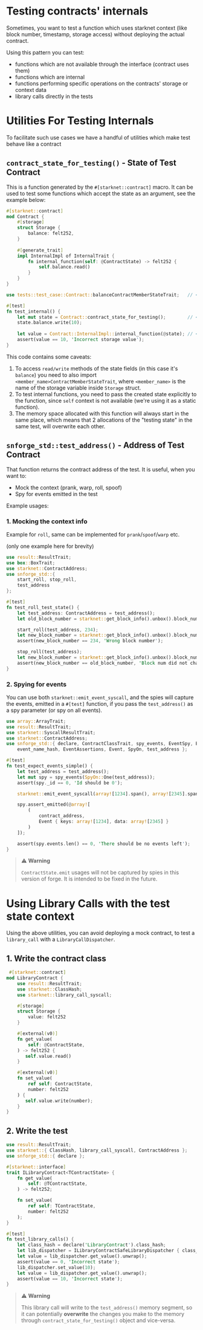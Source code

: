 # Testing contracts' internals

Sometimes, you want to test a function which uses starknet context (like block number, timestamp, storage access) 
without deploying the actual contract. 

Using this pattern you can test: 
- functions which are not available through the interface (contract uses them) 
- functions which are internal
- functions performing specific operations on the contracts' storage or context data
- library calls directly in the tests

# Utilities For Testing Internals
To facilitate such use cases we have a handful of utilities which make test behave like a contract

## `contract_state_for_testing()` - State of Test Contract

This is a function generated by the `#[starknet::contract]` macro.
It can be used to test some functions which accept the state as an argument, see the example below:

```rust
#[starknet::contract]
mod Contract {
    #[storage]
    struct Storage {
        balance: felt252, 
    }
    
    #[generate_trait]
    impl InternalImpl of InternalTrait {
        fn internal_function(self: @ContractState) -> felt252 {
            self.balance.read()
        }
    }
}

use tests::test_case::Contract::balanceContractMemberStateTrait;   // <--- Ad. 1

#[test]
fn test_internal() {
    let mut state = Contract::contract_state_for_testing();        // <--- Ad. 3
    state.balance.write(10);
    
    let value = Contract::InternalImpl::internal_function(@state); // <--- Ad. 2
    assert(value == 10, 'Incorrect storage value');
}
```

This code contains some caveats:
1. To access `read/write` methods of the state fields (in this case it's `balance`) you need to also import `<member_name>ContractMemberStateTrait`, where `<member_name>` is the name of the storage variable inside `Storage` struct. 
2. To test internal functions, you need to pass the created state explicitly to the function, since `self` context is not available (we're using it as a static function).
3. The memory space allocated with this function will always start in the same place, which means that 2 allocations of the "testing state" in the same test, will overwrite each other.

## `snforge_std::test_address()` - Address of Test Contract

That function returns the contract address of the test.
It is useful, when you want to:
- Mock the context (prank, warp, roll, spoof)
- Spy for events emitted in the test

Example usages:
### 1. Mocking the context info
Example for `roll`, same can be implemented for `prank`/`spoof`/`warp` etc.

(only one example here for brevity)

```rust
use result::ResultTrait;
use box::BoxTrait;
use starknet::ContractAddress;
use snforge_std::{
    start_roll, stop_roll,
    test_address
};

#[test]
fn test_roll_test_state() {
    let test_address: ContractAddress = test_address();
    let old_block_number = starknet::get_block_info().unbox().block_number;

    start_roll(test_address, 234);
    let new_block_number = starknet::get_block_info().unbox().block_number;
    assert(new_block_number == 234, 'Wrong block number');

    stop_roll(test_address);
    let new_block_number = starknet::get_block_info().unbox().block_number;
    assert(new_block_number == old_block_number, 'Block num did not change back');
}
```
### 2. Spying for events
You can use both `starknet::emit_event_syscall`, and the spies will capture the events,
emitted in a `#[test]` function, if you pass the `test_address()` as a spy parameter (or spy on all events).

[//]: # (TODO #851: Provide better examples)
```rust
use array::ArrayTrait;
use result::ResultTrait;
use starknet::SyscallResultTrait;
use starknet::ContractAddress;
use snforge_std::{ declare, ContractClassTrait, spy_events, EventSpy, EventFetcher,
    event_name_hash, EventAssertions, Event, SpyOn, test_address };

#[test]
fn test_expect_events_simple() {
    let test_address = test_address();
    let mut spy = spy_events(SpyOn::One(test_address));
    assert(spy._id == 0, 'Id should be 0');

    starknet::emit_event_syscall(array![1234].span(), array![2345].span()).unwrap_syscall();

    spy.assert_emitted(@array![
        (
            contract_address,
            Event { keys: array![1234], data: array![2345] }
        )
    ]);

    assert(spy.events.len() == 0, 'There should be no events left');
}
```

> ⚠️ **Warning**
>  
> `ContractState.emit` usages will not be captured by spies in this version of forge.
> It is intended to be fixed in the future.


# Using Library Calls with the test state context

Using the above utilities, you can avoid deploying a mock contract, to test a `library_call` with a `LibraryCallDispatcher`.

## 1. Write the contract class

```rust
 #[starknet::contract]
mod LibraryContract {
    use result::ResultTrait;
    use starknet::ClassHash;
    use starknet::library_call_syscall;

    #[storage]
    struct Storage {
        value: felt252
    }

    #[external(v0)]
    fn get_value(
        self: @ContractState,
    ) -> felt252 {
       self.value.read()
    }

    #[external(v0)]
    fn set_value(
        ref self: ContractState,
        number: felt252
    ) {
       self.value.write(number);
    }
}
```
## 2. Write the test
```rust
use result::ResultTrait;
use starknet::{ ClassHash, library_call_syscall, ContractAddress };
use snforge_std::{ declare };

#[starknet::interface]
trait ILibraryContract<TContractState> {
    fn get_value(
        self: @TContractState,
    ) -> felt252;

    fn set_value(
        ref self: TContractState,
        number: felt252
    );
}

#[test]
fn test_library_calls() {
    let class_hash = declare('LibraryContract').class_hash;
    let lib_dispatcher = ILibraryContractSafeLibraryDispatcher { class_hash };
    let value = lib_dispatcher.get_value().unwrap();
    assert(value == 0, 'Incorrect state');
    lib_dispatcher.set_value(10);
    let value = lib_dispatcher.get_value().unwrap();
    assert(value == 10, 'Incorrect state');
}
```
> ⚠️ **Warning**
> 
> This library call will write to the `test_address()` memory segment, so it can potentially **overwrite** the changes
> you make to the memory through `contract_state_for_testing()` object and vice-versa.
